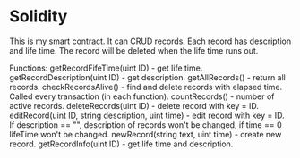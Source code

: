 # Solidity

This is my smart contract. It can CRUD records. Each record has description and life time. The record will be deleted when the life time runs out.

Functions:
getRecordFifeTime(uint ID) - get life time.
getRecordDescription(uint ID) - get description.
getAllRecords() - return all records.
checkRecordsAlive() - find and delete records with elapsed time. Called every transaction (in each function).
countRecords() - number of active records.
deleteRecords(uint ID) - delete record with key = ID.
editRecord(uint ID, string description, uint time) - edit record with key = ID. If description == "", description of records won't be changed, if time == 0 lifeTime won't be changed.
newRecord(string text, uint time) - create new record.
getRecordInfo(uint ID) - get life time and description.
